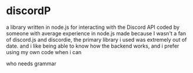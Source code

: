 # discordP
a library written in node.js for interacting with the Discord API
coded by someone with average experience in node.js
made because I wasn't a fan of discord.js and discordie, the primary library i used was extremely out of date.
and i like being able to know how the backend works, and i prefer using my own code when i can

who needs grammar